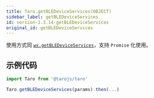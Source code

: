 ```yaml
---
title: Taro.getBLEDeviceServices(OBJECT)
sidebar_label: getBLEDeviceServices
id: version-1.3.14-getBLEDeviceServices
original_id: getBLEDeviceServices
---
```


使用方式同 [`wx.getBLEDeviceServices`](https://developers.weixin.qq.com/miniprogram/dev/api/device/bluetooth/wx.getBLEDeviceServices.html)，支持 `Promise` 化使用。

## 示例代码

```jsx
import Taro from '@tarojs/taro'

Taro.getBLEDeviceServices(params).then(...)
```
